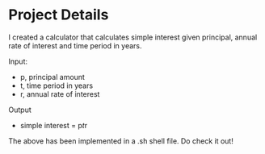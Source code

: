 # Project Details
I created a calculator that calculates simple interest given principal, annual rate of interest and time period in years.

Input:

   - p, principal amount
   - t, time period in years
   - r, annual rate of interest
   
Output

   - simple interest = p*t*r
   
The above has been implemented in a .sh shell file. Do check it out!
